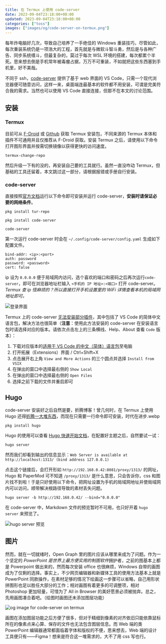 ```yaml
---
title: 在 Termux 上使用 code-server
date: 2023-09-04T23:18:00+08:00
updated: 2023-09-04T23:18:00+08:00
categories: ["toss"]
images: ["images/og/code-server-on-termux.png"]
---
```


每年炸电脑好几次，导致自己培养了一手绝佳的 Windows 重装技巧，尽管如此，每次重装系统仍是一项浩大的工程，首先就是与微软斗智斗勇，然后是与各种广告、同步系统缠斗，但最复杂的，莫过于每次 WSL 环境的搭建，每次都累个半死。思来想去倒是手机常年被毒瘤占据，万万不可重装，不如就把这些东西塞到手机里，好不美哉。

<!--more-->

不同于 ssh，[code-server](https://coder.com/docs/code-server/latest) 提供了基于 web 界面的 VS Code，只需一个现代浏览器便可随意访问，这样一来，桌面端连最基本的软件都不用安装，可谓是完美符合我的需求。当然也可以使用 VS Code 直接连接，但那不在本文的讨论范围。

## 安装

### Termux

目前可从 [F-Droid](https://f-droid.org/en/packages/com.termux) 或 [Github](https://github.com/termux/termux-app/releases) 获取 Termux 安装包，不同来源的 Termux 本体和插件不可通用并且仅推荐从 F-Droid 获取。安装 Termux 之后，请使用以下命令打开图形界面并按需切换镜像以获得更快的访问速度。

```
termux-change-repo
```

然后升级一下有的没的，再安装自己要的工具就行。虽然一直没咋动 Termux，但基础的工具还留着，本文跳过这一部分，请根据报错或手册自行安装。

### code-server

直接按照[官方文档](https://coder.com/docs/code-server/latest/termux#install)运行以下命令即可安装并运行 code-server，**安装时请保证必要的网络条件**。

```
pkg install tur-repo

pkg install code-server

code-server
```

第一次运行 code-server 时会在 `~/.config/code-server/config.yaml` 生成如下配置文件。

```
bind-addr: <ip>:<port>
auth: password
password: <password>
cert: false
```

ip 设为 `0.0.0.0` 便于局域网内访问，选个喜欢的端口和密码之后再次运行`code-server`，即可在浏览器地址栏输入 `<手机的 IP 地址>:<端口>` 打开 code-server。*Termux 查 ip 怪麻烦的？所以直接打开手机设置里的 WiFi 详情查看本机的局域网地址即可。*

![登录界面](/images/code-server-on-termux/code-server-login.webp)

Termux 上的 code-server [无法安装部分插件](https://coder.com/docs/code-server/latest/termux#many-extensions-including-language-packs-fail-to-install)，其中包括了 VS Code 的简体中文语言包，解决方法也很简单（**注意**：使用此方法安装的 code-server 在安装语言包时请选择对应的版本。请依次点击左上的三条横线、Help、About 查看 `Code` 版本）：

1. 下载对应版本的[适用于 VS Code 的中文（简体）语言包](https://open-vsx.org/extension/MS-CEINTL/vscode-language-pack-zh-hans)至电脑
1. 打开拓展（Extensions）界面 / Ctrl+Shift+X
1. 点击展开右上角 `View and More Actions` 的三个圆点并选择 `Install from VSIX`
1. 在弹出的窗口中选择最右侧的 `Show Local`
1. 在弹出的窗口中选择最右侧的 `Open Files`
1. 选择之前下载的文件并重启即可

## Hugo

code-server 安装好之后自然是要，折腾博客！曾几何时，在 Termux 上使用 Hugo 还得[折腾一大堆东西](../hugo-on-termux/)，而现在只需要一行命令即可安装，时代在进步.webp

```
pkg install hugo
```

Hugo 的使用可以查看 [Hugo 快速开始文档](https://gohugo.io/getting-started/quick-start/)，在配置好主题之后，自然要试一试：

```
hugo server
```

然而我们却看到输出的信息显示：`Web Server is available at http://localhost:1313/ (bind address 127.0.0.1)`

点击这个链接后，会打开形如 `http://192.168.0.42:8081/proxy/1313/` 的网址，Hugo 和 PaperMod 可不知道 `/proxy/1313/` 是什么意思，只会告诉你，css 和图片找不到啦！于是只好使用以下命令，把网址设置为手机的局域网地址并使局域网内可以访问，顺带解决根路径导致的素材丢失问题。

```
hugo server -b http://192.168.0.42/ --bind="0.0.0.0"
```

在 code-server 中，Markdown 文件的预览暂时不可用，也只好开着 `hugo server` 来预览了。

![hugo server 预览](/images/code-server-on-termux/hugo-server.webp)

## 图片

然而，就在一切就绪时，Open Graph 里的图片应该从哪里来成为了问题。作为一个坚定的 *PowerPoint 是世界上最方便实用的制图软件*拥护者，之前的图基本上都是 Powerpoint 做出来的，然而每次安装 office 也很麻烦，Windows 自带的画图成为了仅剩的选择。事实上，不少网页编辑器和新媒体工具的使用方法基本上就是 PowerPoint 同款操作，在素材足够的情况下绘画这一步骤可以省略，自己用形状拼图形也足以胜任大部分的工作；相对画图有着更多的可调整项，相对 Photoshop 更加轻量，可惜为了 All in Browser 的美好愿景必须被抛弃。总之，先用画图凑合着吧。（绘图时画图还未添加图层功能）

![og image for code-server on termux](/images/og/code-server-on-termux.png)

画图在添加图层功能之后方便了很多，但对于精细到像素的对齐依旧只能依靠鼠标所在的像素点来心算、保存的文件也无法包含图层信息。而 Web 端的类 PowerPoint 编辑器通常都面临着字体和版权的不便，思来想去，Web 端的设计工具便只有——Figma！想来是符合这一堆需求的，大不了用 css 写也行。